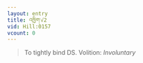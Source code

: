 ```yaml
---
layout: entry
title: འཁྱིག་√2
vid: Hill:0157
vcount: 0
---
```

> To tightly bind DS\.
> Volition: _Involuntary_


